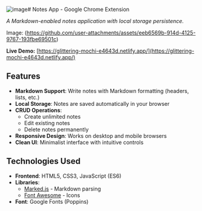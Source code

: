 ![image](https://github.com/user-attachments/assets/ad1c883d-37b8-4a70-b30e-76c3a8c52dc6)# Notes App - Google Chrome Extension

*A Markdown-enabled notes application with local storage persistence.*

Image: (https://github.com/user-attachments/assets/eeb6569b-914d-4125-9767-193fbe69501c)

**Live Demo:** [https://glittering-mochi-e4643d.netlify.app/](https://glittering-mochi-e4643d.netlify.app/)

## Features
- **Markdown Support**: Write notes with Markdown formatting (headers, lists, etc.)
- **Local Storage**: Notes are saved automatically in your browser
- **CRUD Operations**:
  - Create unlimited notes
  - Edit existing notes
  - Delete notes permanently
- **Responsive Design**: Works on desktop and mobile browsers
- **Clean UI**: Minimalist interface with intuitive controls

## Technologies Used
- **Frontend**: HTML5, CSS3, JavaScript (ES6)
- **Libraries**:
  - [Marked.js](https://marked.js.org/) - Markdown parsing
  - [Font Awesome](https://fontawesome.com/) - Icons
- **Font**: Google Fonts (Poppins)

